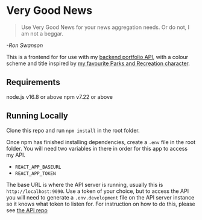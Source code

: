 # Very Good News
> Use Very Good News for your news aggregation needs. Or do not, I am not a beggar.

_-Ron Swanson_

This is a frontend for for use with my [backend portfolio API](https://github.com/praisedpern/be-nc-news), with a colour scheme and title inspired by [my favourite Parks and Recreation character](https://parksandrecreation.fandom.com/wiki/Ron_Swanson).

## Requirements
node.js v16.8 or above
npm v7.22 or above
## Running Locally
Clone this repo and run `npm install` in the root folder.

Once npm has finished installing dependencies, create a `.env` file in the root folder. You will need two variables in there in order for this app to access my API.
- `REACT_APP_BASEURL`
- `REACT_APP_TOKEN`

The base URL is where the API server is running, usually this is `http://localhost:9090`.
Use a token of your choice, but to access the API you will need to generate a `.env.development` file on the API server instance so it knows what token to listen for. For instruction on how to do this, please see [the API repo](https://github.com/praisedpern/be-nc-news)
